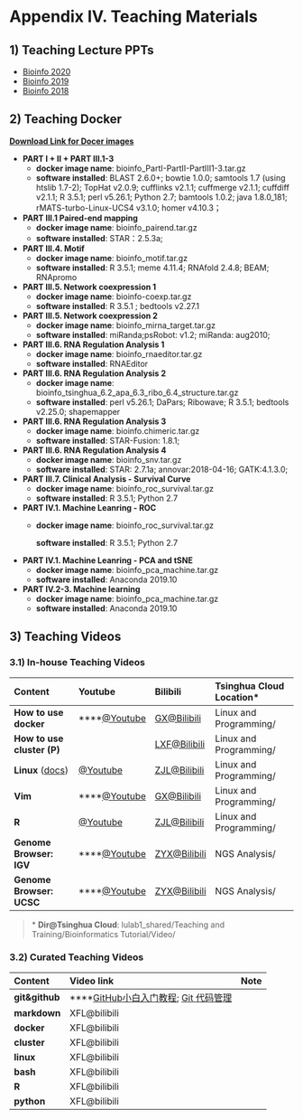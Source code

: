 # Appendix IV. Teaching Materials

## 1\) Teaching Lecture PPTs

* [Bioinfo 2020](https://cloud.tsinghua.edu.cn/d/b707e65b559549069938/?p=%2Fbioinfo2020%2FLectures&mode=list)
* [Bioinfo 2019](https://cloud.tsinghua.edu.cn/d/b707e65b559549069938/?p=/bioinfo2019&mode=list)
* [Bioinfo 2018](https://cloud.tsinghua.edu.cn/d/b707e65b559549069938/?p=/bioinfo2018&mode=list)

## 2\) Teaching Docker <a id="teaching-docker"></a>

[**Download Link for Docer images**](https://cloud.tsinghua.edu.cn/d/747db0edd36449289b6f/?p=/Docker&mode=list)

* **PART I + II + PART III.1-3**
  * **docker image name**: bioinfo\_PartI-PartII-PartIII1-3.tar.gz
  * **software installed**: BLAST 2.6.0+; bowtie 1.0.0; samtools 1.7 \(using htslib 1.7-2\); TopHat v2.0.9; cufflinks v2.1.1; cuffmerge v2.1.1; cuffdiff v2.1.1; R 3.5.1; perl v5.26.1; Python 2.7; bamtools 1.0.2; java 1.8.0\_181; rMATS-turbo-Linux-UCS4 v3.1.0; homer v4.10.3；
* **PART III.1 Paired-end mapping**
  * **docker image name**: bioinfo\_pairend.tar.gz
  * **software installed**: STAR：2.5.3a;
* **PART III.4. Motif**
  * **docker image name**: bioinfo\_motif.tar.gz
  * **software installed**: R 3.5.1; meme 4.11.4; RNAfold 2.4.8; BEAM; RNApromo 
* **PART III.5. Network coexpression 1**
  * **docker image name**: bioinfo-coexp.tar.gz
  * **software installed**: R 3.5.1 ; bedtools v2.27.1 
* **PART III.5. Network coexpression 2**  
  * **docker image name**: bioinfo\_mirna\_target.tar.gz
  * **software installed**: miRanda;psRobot: v1.2; miRanda: aug2010; 
* **PART III.6. RNA Regulation Analysis 1** 
  * **docker image name**:  bioinfo\_rnaeditor.tar.gz
  * **software installed**:   RNAEditor
* **PART III.6. RNA Regulation Analysis 2**
  * **docker image name**: bioinfo\_tsinghua\_6.2\_apa\_6.3\_ribo\_6.4\_structure.tar.gz
  * **software installed**:  perl v5.26.1; DaPars; Ribowave; R 3.5.1; bedtools v2.25.0; shapemapper 
* **PART III.6. RNA Regulation Analysis 3**
  * **docker image name**: bioinfo.chimeric.tar.gz
  * **software installed**:  STAR-Fusion: 1.8.1;
* **PART III.6. RNA Regulation Analysis 4**
  * **docker image name**: bioinfo\_snv.tar.gz
  * **software installed**:  STAR: 2.7.1a; annovar:2018-04-16; GATK:4.1.3.0;
* **PART III.7. Clinical Analysis - Survival Curve** 
  * **docker image name**: bioinfo\_roc\_survival.tar.gz
  * **software installed**: R 3.5.1; Python 2.7 
* **PART IV.1. Machine Leanring  - ROC** 
  * **docker image name**: bioinfo\_roc\_survival.tar.gz

    **software installed**: R 3.5.1; Python 2.7 
* **PART IV.1. Machine Leanring  - PCA and tSNE**
  * **docker image name**: bioinfo\_pca\_machine.tar.gz
  * **software installed**: Anaconda 2019.10
* **PART IV.2-3. Machine learning** 
  * **docker image name**: bioinfo\_pca\_machine.tar.gz
  * **software installed**: Anaconda 2019.10

## 3\) Teaching Videos

### 3.1\) In-house Teaching Videos

| Content | Youtube | Bilibili | Tsinghua Cloud Location\* |
| :--- | :--- | :--- | :--- |
| **How to use docker** | \*\*\*\*[@Youtube](https://youtu.be/vp0t2T1KFG4) | [GX@Bilibili](https://www.bilibili.com/video/av66604789?pop_share=1) | Linux and Programming/ |
| **How to use cluster \(P\)** |  | [LXF@Bilibili](https://www.bilibili.com/video/BV1JV411U7P4) | Linux and Programming/ |
| **Linux** \([docs](https://lulab1.gitbook.io/training/part-i.-programming-skills/2.linux)\) | [@Youtube](https://youtu.be/cOmJvMjn5CU) | [ZJL@Bilibili](https://player.bilibili.com/player.html?aid=30590225&cid=53392482&page=1) | Linux and Programming/ |
| **Vim** | \*\*\*\*[@Youtube](https://youtu.be/isKMZMlSWa0) | [GX@Bilibili](https://www.bilibili.com/video/av66604626?pop_share=1) | Linux and Programming/ |
| **R** | [@Youtube](https://youtu.be/A0YKZgxvpXM) | [ZJL@Bilibili](https://player.bilibili.com/player.html?aid=30590474&cid=53392848&page=1) | Linux and Programming/ |
| **Genome Browser: IGV** | \*\*\*\*[@Youtube](https://youtu.be/6_1ZcVw7ptU) | [ZYX@Bilibili](https://www.bilibili.com/video/av30448472/) | NGS Analysis/ |
| **Genome Browser: UCSC** | \*\*\*\*[@Youtube](https://youtu.be/eTgEtfI65hA) | [ZYX@Bilibili](https://www.bilibili.com/video/av30448417) | NGS Analysis/ |

> \* **Dir@Tsinghua Cloud**: lulab1\_shared/Teaching and Training/Bioinformatics Tutorial/Video/

### 3.2\) Curated Teaching Videos

| Content | Video link | Note |
| :--- | :--- | :--- |
| **git&github** | \*\*\*\*[GitHub小白入门教程](https://www.bilibili.com/video/BV1i5411471j/);  [Git 代码管理](https://www.bilibili.com/video/BV1Jx411L7VE/) |  |
| **markdown** | XFL@bilibili |  |
| **docker** | XFL@bilibili |  |
| **cluster** | XFL@bilibili |  |
| **linux** | XFL@bilibili |  |
| **bash** | XFL@bilibili |  |
| **R** | XFL@bilibili |  |
| **python** | XFL@bilibili |  |



